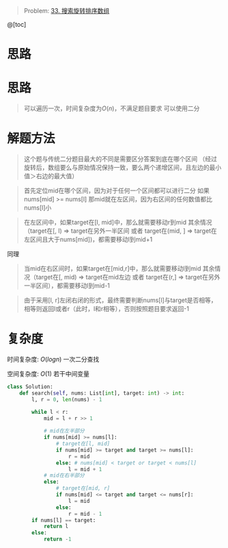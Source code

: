 
> Problem: [33. 搜索旋转排序数组](https://leetcode.cn/problems/search-in-rotated-sorted-array/description/)

@[toc]
# 思路

# 思路
> 可以遍历一次，时间复杂度为$O(n)$，不满足题目要求
可以使用二分

# 解题方法

> 这个题与传统二分题目最大的不同是需要区分答案到底在哪个区间
（经过旋转后，数组要么与原始情况保持一致，要么两个递增区间，且左边的最小值＞右边的最大值）

> 首先定位mid在哪个区间，因为对于任何一个区间都可以进行二分
如果nums[mid] >= nums[l] 那mid就在左区间，因为右区间的任何数值都比nums[l]小

> 在左区间中，如果target在[l, mid]中，那么就需要移动r到mid 
其余情况（target在[, l) => target在另外一半区间 或者 target在(mid, ] => target在左区间且大于nums[mid])，都需要移动l到mid+1

同理
> 当mid在右区间时，如果target在[mid,r]中，那么就需要移动l到mid
其余情况（target在[, mid) => target在mid左边 或者 target在(r,] => target在另外一半区间），都需要移动l到mid-1

> 由于采用[l, r]左闭右闭的形式，最终需要判断nums[l]与target是否相等，相等则返回l或者r（此时，l和r相等），否则按照题目要求返回-1

# 复杂度

时间复杂度: $O(logn)$ 一次二分查找

空间复杂度: $O(1)$ 若干中间变量

```python
class Solution:
    def search(self, nums: List[int], target: int) -> int:
        l, r = 0, len(nums) - 1

        while l < r:
            mid = l + r >> 1
            
            # mid在左半部分
            if nums[mid] >= nums[l]:
                # target在[l, mid]
                if nums[mid] >= target and target >= nums[l]:
                    r = mid
                else: # nums[mid] < target or target < nums[l]
                    l = mid + 1
            # mid在右半部分
            else:
                # target在[mid, r]
                if nums[mid] <= target and target <= nums[r]:
                    l = mid
                else:
                    r = mid - 1
        if nums[l] == target:
            return l
        else:
            return -1
```
